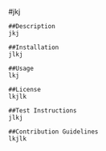 #jkj

    ##Description
    jkj

    ##Installation
    jlkj

    ##Usage
    lkj

    ##License
    lkjlk

    ##Test Instructions
    jlkj

    ##Contribution Guidelines
    lkjlk
    